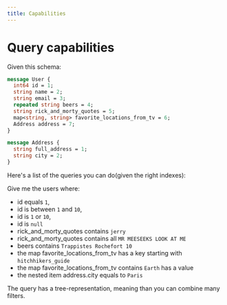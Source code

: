 ```yaml
---
title: Capabilities
---
```


# Query capabilities

Given this schema:

```proto
message User {
  int64 id = 1;
  string name = 2;
  string email = 3;
  repeated string beers = 4;
  string rick_and_morty_quotes = 5;
  map<string, string> favorite_locations_from_tv = 6;
  Address address = 7;
}

message Address {
  string full_address = 1;
  string city = 2;
}
```

Here's a list of the queries you can do(given the right indexes):

Give me the users where:

* id equals `1`,
* id is between `1` and `10`,
* id is `1` or `10`,
* id is `null`
* rick_and_morty_quotes contains `jerry`
* rick_and_morty_quotes contains all `MR MEESEEKS LOOK AT ME`
* beers contains `Trappistes Rochefort 10`
* the map favorite_locations_from_tv has a key starting with `hitchhikers_guide`
* the map favorite_locations_from_tv contains `Earth` has a value
* the nested item address.city equals to `Paris`

The query has a tree-representation, meaning than you can combine many filters.
